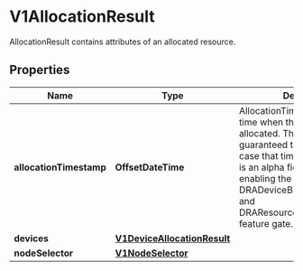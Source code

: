 

# V1AllocationResult

AllocationResult contains attributes of an allocated resource.

## Properties

| Name | Type | Description | Notes |
|------------ | ------------- | ------------- | -------------|
|**allocationTimestamp** | **OffsetDateTime** | AllocationTimestamp stores the time when the resources were allocated. This field is not guaranteed to be set, in which case that time is unknown.  This is an alpha field and requires enabling the DRADeviceBindingConditions and DRAResourceClaimDeviceStatus feature gate. |  [optional] |
|**devices** | [**V1DeviceAllocationResult**](V1DeviceAllocationResult.md) |  |  [optional] |
|**nodeSelector** | [**V1NodeSelector**](V1NodeSelector.md) |  |  [optional] |



